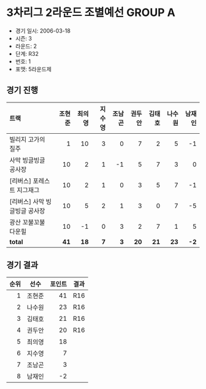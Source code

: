 # 3차리그 2라운드 조별예선 GROUP A

- 경기 일시: 2006-03-18
- 시즌: 3
- 라운드: 2
- 단계: R32
- 번호: 1
- 포맷: 5라운드제





## 경기 진행

| 트랙 | 조현준 | 최의영 | 지수영 | 조남곤 | 권두안 | 김태호 | 나수원 | 남재인 |
|:---|---:|---:|---:|---:|---:|---:|---:|---:|
| 빌리지 고가의 질주 | 1 | 10 | 3 | 0 | 7 | 2 | 5 | -1 |
| 사막 빙글빙글 공사장 | 10 | 2 | 1 | -1 | 5 | 7 | 3 | 0 |
| [리버스] 포레스트 지그재그 | 10 | 2 | 1 | 0 | 3 | 5 | 7 | -1 |
| [리버스] 사막 빙글빙글 공사장 | 10 | 5 | 2 | 1 | 3 | 0 | 7 | -5 |
| 광산 꼬불꼬불 다운힐 | 10 | -1 | 0 | 3 | 2 | 7 | 1 | 5 |
| __total__ | __41__ | __18__ | __7__ | __3__ | __20__ | __21__ | __23__ | __-2__ |




## 경기 결과

| 순위 | 선수 | 포인트 | 결과 |
|---:|:---:|---:|:---:|
| 1 | 조현준 | 41 | R16 |
| 2 | 나수원 | 23 | R16 |
| 3 | 김태호 | 21 | R16 |
| 4 | 권두안 | 20 | R16 |
| 5 | 최의영 | 18 |  |
| 6 | 지수영 | 7 |  |
| 7 | 조남곤 | 3 |  |
| 8 | 남재인 | -2 |  |

